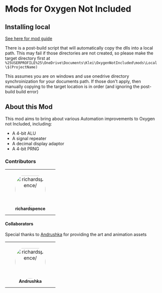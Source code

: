 # Mods for Oxygen Not Included

## Installing local

[See here for mod guide](https://github.com/Cairath/Oxygen-Not-Included-Modding/wiki/Introduction#your-first-mod)

There is a post-build script that will automatically copy the dlls into a local path.  This may fail if those directories are not created, so please make the target directory first at `%25USERPROFILE%25\OneDrive\Documents\Klei\OxygenNotIncluded\mods\Local\$(ProjectName)`

This assumes you are on windows and use onedrive directory synchroinization for your documents path.  If those don't apply, then manually copying to the target location is in order (and ignoring the post-build build error)


## About this Mod

This mod aims to bring about various Automation improvements to Oxygen not Included, including:

 - A 4-bit ALU
 - A signal repeater
 - A decimal display adaptor
 - A 4-bit PRNG

### Contributors

<table>
<tr>
    <td align="center" style="word-wrap: break-word; width: 150.0; height: 150.0">
        <a href=https://github.com/richardspence>
            <img src=https://avatars.githubusercontent.com/u/9914123?v=4 width="100;"  style="border-radius:50%;align-items:center;justify-content:center;overflow:hidden;padding-top:10px" alt=richardspence/>
            <br />
            <sub style="font-size:14px"><b>richardspence</b></sub>
        </a>
    </td>
</tr>
</table>

#### Collaborators

<table>
<tr>
    <td align="center" style="word-wrap: break-word; width: 150.0; height: 150.0">
        <a href=https://github.com/SCIENTIST2004>
            <img src="https://avatars.githubusercontent.com/u/35931028?v=4" width="100;"  style="border-radius:50%;align-items:center;justify-content:center;overflow:hidden;padding-top:10px" alt=richardspence/>
            <br />
            <sub style="font-size:14px"><b>Andrushka</b></sub>
        </a>
    </td>
</tr>

Special thanks to [Andrushka](https://github.com/SCIENTIST2004) for providing the art and animation assets
</table>